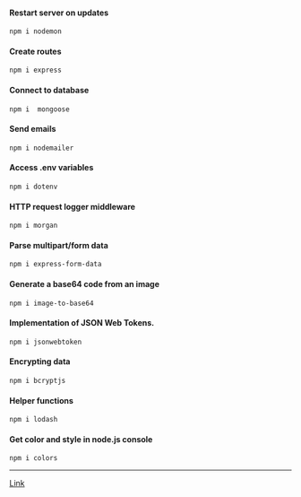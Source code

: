 #### Restart server on updates

    npm i nodemon

#### Create routes
    
    npm i express 

#### Connect to database

    npm i  mongoose 

#### Send emails

    npm i nodemailer 

#### Access .env variables

    npm i dotenv 

#### HTTP request logger middleware

    npm i morgan 

#### Parse multipart/form data

    npm i express-form-data 

#### Generate a base64 code from an image
    
    npm i image-to-base64 

#### Implementation of JSON Web Tokens.
    
    npm i jsonwebtoken 

#### Encrypting data

    npm i bcryptjs

#### Helper functions
    
    npm i lodash 

#### Get color and style in node.js console
    
    npm i colors 

-----

[Link](https://sai-news-server.onrender.com)